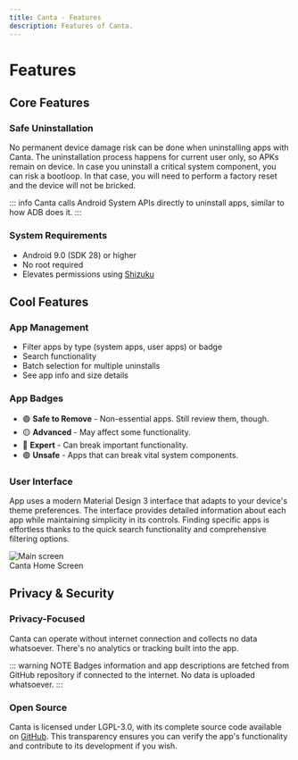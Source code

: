 ```yaml
---
title: Canta - Features
description: Features of Canta.
---
```

# Features

## Core Features

### Safe Uninstallation
No permanent device damage risk can be done when uninstalling apps with Canta. The uninstallation process happens for current user
only, so APKs remain on device. In case you uninstall a critical system component, you can risk a bootloop.
In that case, you will need to perform a factory reset and the device will not be bricked.

::: info
Canta calls Android System APIs directly to uninstall apps, similar to how ADB does it.
:::

### System Requirements
* Android 9.0 (SDK 28) or higher
* No root required
* Elevates permissions using [Shizuku](https://shizuku.rikka.app/)

## Cool Features

### App Management
* Filter apps by type (system apps, user apps) or badge
* Search functionality
* Batch selection for multiple uninstalls
* See app info and size details

### App Badges
* 🟢 **Safe to Remove** - Non-essential apps. Still review them, though.
* 🟡 **Advanced** - May affect some functionality.
* 🔴 **Expert** - Can break important functionality.
* 🟣 **Unsafe** - Apps that can break vital system components.

### User Interface
App uses a modern Material Design 3 interface that adapts to your device's theme preferences.
The interface provides detailed information about each app while maintaining simplicity in its controls.
Finding specific apps is effortless thanks to the quick search functionality and comprehensive filtering options.

<div class="screenshot-container">
  <img src="/images/phoneScreenshots/screenshot-main.png" alt="Main screen" class="phone-screenshot">
  <div class="screenshot-caption">
      Canta Home Screen
  </div>
</div>

## Privacy & Security

### Privacy-Focused
Canta can operate without internet connection and collects no data whatsoever.
There's no analytics or tracking built into the app.

::: warning NOTE
Badges information and app descriptions are fetched from GitHub repository if connected to the internet.
No data is uploaded whatsoever.
:::

### Open Source
Canta is licensed under LGPL-3.0, with its complete source code available on [GitHub](https://github.com/samolego/Canta). This transparency ensures you can verify the app's functionality and contribute to its development if you wish.
